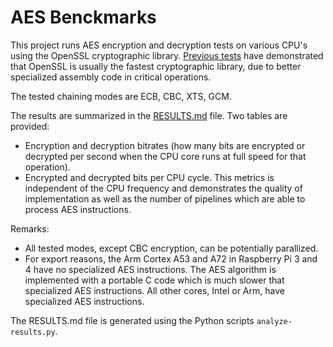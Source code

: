 # AES Benckmarks

This project runs AES encryption and decryption tests on various CPU's using the
OpenSSL cryptographic library. [Previous tests](https://github.com/lelegard/cryptobench)
have demonstrated that OpenSSL is usually the fastest cryptographic library, due
to better specialized assembly code in critical operations.

The tested chaining modes are ECB, CBC, XTS, GCM.

The results are summarized in the [RESULTS.md](RESULTS.md) file. Two tables are
provided:

- Encryption and decryption bitrates (how many bits are encrypted or decrypted per
  second when the CPU core runs at full speed for that operation).
- Encrypted and decrypted bits per CPU cycle. This metrics is independent of the
  CPU frequency and demonstrates the quality of implementation as well as the
  number of pipelines which are able to process AES instructions.

Remarks:
- All tested modes, except CBC encryption, can be potentially parallized.
- For export reasons, the Arm Cortex A53 and A72 in Raspberry Pi 3 and 4
  have no specialized AES instructions. The AES algorithm is implemented
  with a portable C code which is much slower that specialized AES instructions.
  All other cores, Intel or Arm, have specialized AES instructions.

The RESULTS.md file is generated using the Python scripts `analyze-results.py`.
